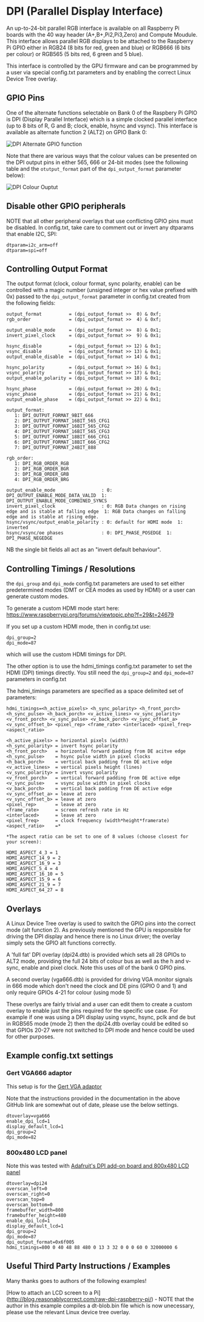 # DPI (Parallel Display Interface)

An up-to-24-bit parallel RGB interface is available on all Raspberry Pi boards with the 40 way header (A+,B+,Pi2,Pi3,Zero) and Compute Moudule. This interface allows parallel RGB displays to be attached to the Raspberry Pi GPIO either in RGB24 (8 bits for red, green and blue) or RGB666 (6 bits per colour) or RGB565 (5 bits red, 6 green and 5 blue).

This interface is controlled by the GPU firmware and can be programmed by a user via special config.txt parameters and by enabling the correct Linux Device Tree overlay.

## GPIO Pins

One of the alternate functions selectable on Bank 0 of the Raspbery Pi GPIO is DPI (Display Parallel Interface) which is a simple clocked parallel interface (up to 8 bits of R, G and B; clock, enable, hsync and vsync). This interface is available as alternate function 2 (ALT2) on GPIO Bank 0:

![DPI Alternate GPIO function](dpi-altfn2.png)

Note that there are various ways that the colour values can be presented on the DPI output pins in either 565, 666 or 24-bit modes (see the following table and the `otutput_format` part of the `dpi_output_format` parameter below):

![DPI Colour Ouptut](dpi-packing.png)

## Disable other GPIO peripherals

NOTE that all other peripheral overlays that use conflicting GPIO pins must be disabled. In config.txt, take care to comment out or invert any dtparams that enable I2C, SPI:

```
dtparam=i2c_arm=off
dtparam=spi=off
```

## Controlling Output Format

The output format (clock, colour format, sync polarity, enable) can be controlled with a magic number (unsigned integer or hex value prefixed with 0x) passed to the `dpi_output_format` parameter in config.txt created from the following fields:

```
output_format          = (dpi_output_format >>  0) & 0xf;
rgb_order              = (dpi_output_format >>  4) & 0xf;

output_enable_mode     = (dpi_output_format >>  8) & 0x1;
invert_pixel_clock     = (dpi_output_format >>  9) & 0x1;

hsync_disable          = (dpi_output_format >> 12) & 0x1;
vsync_disable          = (dpi_output_format >> 13) & 0x1;
output_enable_disable  = (dpi_output_format >> 14) & 0x1;

hsync_polarity         = (dpi_output_format >> 16) & 0x1;
vsync_polarity         = (dpi_output_format >> 17) & 0x1;
output_enable_polarity = (dpi_output_format >> 18) & 0x1;

hsync_phase            = (dpi_output_format >> 20) & 0x1;
vsync_phase            = (dpi_output_format >> 21) & 0x1;
output_enable_phase    = (dpi_output_format >> 22) & 0x1;

output_format:
   1: DPI_OUTPUT_FORMAT_9BIT_666
   2: DPI_OUTPUT_FORMAT_16BIT_565_CFG1
   3: DPI_OUTPUT_FORMAT_16BIT_565_CFG2
   4: DPI_OUTPUT_FORMAT_16BIT_565_CFG3
   5: DPI_OUTPUT_FORMAT_18BIT_666_CFG1
   6: DPI_OUTPUT_FORMAT_18BIT_666_CFG2
   7: DPI_OUTPUT_FORMAT_24BIT_888

rgb_order:
   1: DPI_RGB_ORDER_RGB
   2: DPI_RGB_ORDER_BGR
   3: DPI_RGB_ORDER_GRB
   4: DPI_RGB_ORDER_BRG

output_enable_mode                 : 0: DPI_OUTPUT_ENABLE_MODE_DATA_VALID  1: DPI_OUTPUT_ENABLE_MODE_COMBINED_SYNCS
invert_pixel_clock                 : 0: RGB Data changes on rising edge and is stable at falling edge  1: RGB Data changes on falling edge and is stable at rising edge.
hsync/vsync/output_enable_polarity : 0: default for HDMI mode  1: inverted
hsync/vsync/oe phases              : 0: DPI_PHASE_POSEDGE  1: DPI_PHASE_NEGEDGE

```

NB the single bit fields all act as an "invert default behaviour".

## Controlling Timings / Resolutions

the `dpi_group` and `dpi_mode` config.txt parameters are used to set either predetermined modes (DMT or CEA modes as used by HDMI) or a user can generate custom modes.

To generate a custom HDMI mode start here:
https://www.raspberrypi.org/forums/viewtopic.php?f=29&t=24679

If you set up a custom HDMI mode, then in config.txt use:
```
dpi_group=2
dpi_mode=87
```

which will use the custom HDMI timings for DPI.

The other option is to use the hdmi_timings config.txt parameter to set the HDMI (DPI) timings directly. You still need the `dpi_group=2` and `dpi_mode=87` parameters in config.txt 

The hdmi_timings parameters are specified as a space delimited set of parameters:

```
hdmi_timings=<h_active_pixels> <h_sync_polarity> <h_front_porch> <h_sync_pulse> <h_back_porch> <v_active_lines> <v_sync_polarity> <v_front_porch> <v_sync_pulse> <v_back_porch> <v_sync_offset_a> <v_sync_offset_b> <pixel_rep> <frame_rate> <interlaced> <pixel_freq> <aspect_ratio>

<h_active_pixels> = horizontal pixels (width)
<h_sync_polarity> = invert hsync polarity
<h_front_porch>   = horizontal forward padding from DE acitve edge
<h_sync_pulse>    = hsync pulse width in pixel clocks
<h_back_porch>    = vertical back padding from DE active edge
<v_active_lines>  = vertical pixels height (lines)
<v_sync_polarity> = invert vsync polarity
<v_front_porch>   = vertical forward padding from DE active edge
<v_sync_pulse>    = vsync pulse width in pixel clocks
<v_back_porch>    = vertical back padding from DE active edge
<v_sync_offset_a> = leave at zero
<v_sync_offset_b> = leave at zero
<pixel_rep>       = leave at zero
<frame_rate>      = screen refresh rate in Hz
<interlaced>      = leave at zero
<pixel_freq>      = clock frequency (width*height*framerate)
<aspect_ratio>    =*

*The aspect ratio can be set to one of 8 values (choose closest for your screen):

HDMI_ASPECT_4_3 = 1
HDMI_ASPECT_14_9 = 2
HDMI_ASPECT_16_9 = 3
HDMI_ASPECT_5_4 = 4
HDMI_ASPECT_16_10 = 5
HDMI_ASPECT_15_9 = 6
HDMI_ASPECT_21_9 = 7
HDMI_ASPECT_64_27 = 8
```

## Overlays

A Linux Device Tree overlay is used to switch the GPIO pins into the correct mode (alt function 2). As previously mentioned the GPU is responsible for driving the DPI display and hence there is no Linux driver; the overlay simply sets the GPIO alt functions correctly.

A 'full fat' DPI overlay (dpi24.dtb) is provided which sets all 28 GPIOs to ALT2 mode, providing the full 24 bits of colour bus as well as the h and v-sync, enable and pixel clock. Note this uses *all* of the bank 0 GPIO pins.

A second overlay (vga666.dtb) is provided for driving VGA monitor signals in 666 mode which don't need the clock and DE pins (GPIO 0 and 1) and only require GPIOs 4-21 for colour (using mode 5)

These overlys are fairly trivial and a user can edit them to create a custom overlay to enable just the pins required for the specific use case. For example if one was using a DPI display using vsync, hsync, pclk and de but in RGB565 mode (mode 2) then the dpi24.dtb overlay could be edited so that GPIOs 20-27 were not switched to DPI mode and hence could be used for other purposes. 

## Example config.txt settings

### Gert VGA666 adaptor

This setup is for the [Gert VGA adaptor](https://github.com/fenlogic/vga666)

Note that the instructions provided in the documentation in the above GitHub link are somewhat out of date, please use the below settings.

```
dtoverlay=vga666
enable_dpi_lcd=1
display_default_lcd=1
dpi_group=2
dpi_mode=82
```

### 800x480 LCD panel

Note this was tested with [Adafruit's DPI add-on board and 800x480 LCD panel](https://www.adafruit.com/products/2453)

```
dtoverlay=dpi24
overscan_left=0
overscan_right=0
overscan_top=0
overscan_bottom=0
framebuffer_width=800
framebuffer_height=480
enable_dpi_lcd=1
display_default_lcd=1
dpi_group=2
dpi_mode=87
dpi_output_format=0x6f005
hdmi_timings=800 0 40 48 88 480 0 13 3 32 0 0 0 60 0 32000000 6
```

## Useful Third Party Instructions / Examples

Many thanks goes to authors of the following examples!

[How to attach an LCD screen to a Pi] (http://blog.reasonablycorrect.com/raw-dpi-raspberry-pi/) - NOTE that the author in this example compiles a dt-blob.bin file which is now unecessary, please use the relevant Linux device tree overlay.
